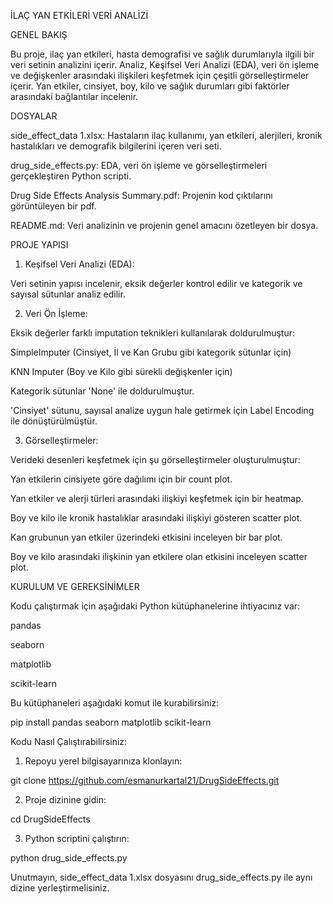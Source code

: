 İLAÇ YAN ETKİLERİ VERİ ANALİZİ

GENEL BAKIŞ

Bu proje, ilaç yan etkileri, hasta demografisi ve sağlık durumlarıyla ilgili bir veri setinin analizini içerir. Analiz, Keşifsel Veri Analizi (EDA), veri ön işleme ve değişkenler arasındaki ilişkileri keşfetmek için çeşitli görselleştirmeler içerir. Yan etkiler, cinsiyet, boy, kilo ve sağlık durumları gibi faktörler arasındaki bağlantılar incelenir.

DOSYALAR

side_effect_data 1.xlsx: Hastaların ilaç kullanımı, yan etkileri, alerjileri, kronik hastalıkları ve demografik bilgilerini içeren veri seti.

drug_side_effects.py: EDA, veri ön işleme ve görselleştirmeleri gerçekleştiren Python scripti.

Drug Side Effects Analysis Summary.pdf: Projenin kod çıktılarını görüntüleyen bir pdf.

README.md: Veri analizinin ve projenin genel amacını özetleyen bir dosya.

PROJE YAPISI

1. Keşifsel Veri Analizi (EDA):

Veri setinin yapısı incelenir, eksik değerler kontrol edilir ve kategorik ve sayısal sütunlar analiz edilir.

2. Veri Ön İşleme:

Eksik değerler farklı imputation teknikleri kullanılarak doldurulmuştur:

SimpleImputer (Cinsiyet, İl ve Kan Grubu gibi kategorik sütunlar için)

KNN Imputer (Boy ve Kilo gibi sürekli değişkenler için)

Kategorik sütunlar 'None' ile doldurulmuştur.

'Cinsiyet' sütunu, sayısal analize uygun hale getirmek için Label Encoding ile dönüştürülmüştür.

3. Görselleştirmeler:
   
Verideki desenleri keşfetmek için şu görselleştirmeler oluşturulmuştur:

Yan etkilerin cinsiyete göre dağılımı için bir count plot.

Yan etkiler ve alerji türleri arasındaki ilişkiyi keşfetmek için bir heatmap.

Boy ve kilo ile kronik hastalıklar arasındaki ilişkiyi gösteren scatter plot.

Kan grubunun yan etkiler üzerindeki etkisini inceleyen bir bar plot.

Boy ve kilo arasındaki ilişkinin yan etkilere olan etkisini inceleyen scatter plot.

KURULUM VE GEREKSİNİMLER

Kodu çalıştırmak için aşağıdaki Python kütüphanelerine ihtiyacınız var:

pandas

seaborn

matplotlib

scikit-learn

Bu kütüphaneleri aşağıdaki komut ile kurabilirsiniz:

pip install pandas seaborn matplotlib scikit-learn

Kodu Nasıl Çalıştırabilirsiniz:

1. Repoyu yerel bilgisayarınıza klonlayın:

git clone https://github.com/esmanurkartal21/DrugSideEffects.git

2. Proje dizinine gidin:
   
cd DrugSideEffects

3. Python scriptini çalıştırın:
   
python drug_side_effects.py

Unutmayın, side_effect_data 1.xlsx dosyasını drug_side_effects.py ile aynı dizine yerleştirmelisiniz.
